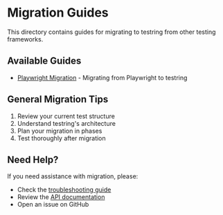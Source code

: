 # Migration Guides

This directory contains guides for migrating to testring from other testing frameworks.

## Available Guides

- [Playwright Migration](playwright-migration.md) - Migrating from Playwright to testring

## General Migration Tips

1. Review your current test structure
2. Understand testring's architecture
3. Plan your migration in phases
4. Test thoroughly after migration

## Need Help?

If you need assistance with migration, please:
- Check the [troubleshooting guide](../../guides/troubleshooting.md)
- Review the [API documentation](../../api/README.md)
- Open an issue on GitHub
